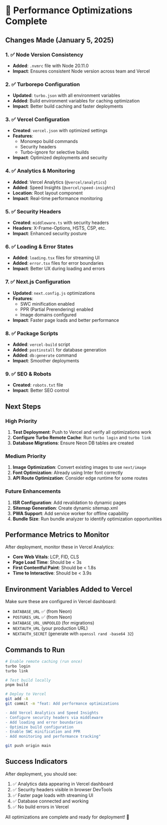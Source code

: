 # 🚀 Performance Optimizations Complete

## Changes Made (January 5, 2025)

### 1. ✅ Node Version Consistency
- **Added**: `.nvmrc` file with Node 20.11.0
- **Impact**: Ensures consistent Node version across team and Vercel

### 2. ✅ Turborepo Configuration
- **Updated**: `turbo.json` with all environment variables
- **Added**: Build environment variables for caching optimization
- **Impact**: Better build caching and faster deployments

### 3. ✅ Vercel Configuration
- **Created**: `vercel.json` with optimized settings
- **Features**: 
  - Monorepo build commands
  - Security headers
  - Turbo-ignore for selective builds
- **Impact**: Optimized deployments and security

### 4. ✅ Analytics & Monitoring
- **Added**: Vercel Analytics (`@vercel/analytics`)
- **Added**: Speed Insights (`@vercel/speed-insights`)
- **Location**: Root layout component
- **Impact**: Real-time performance monitoring

### 5. ✅ Security Headers
- **Created**: `middleware.ts` with security headers
- **Headers**: X-Frame-Options, HSTS, CSP, etc.
- **Impact**: Enhanced security posture

### 6. ✅ Loading & Error States
- **Added**: `loading.tsx` files for streaming UI
- **Added**: `error.tsx` files for error boundaries
- **Impact**: Better UX during loading and errors

### 7. ✅ Next.js Configuration
- **Updated**: `next.config.js` optimizations
- **Features**:
  - SWC minification enabled
  - PPR (Partial Prerendering) enabled
  - Image domains configured
- **Impact**: Faster page loads and better performance

### 8. ✅ Package Scripts
- **Added**: `vercel-build` script
- **Added**: `postinstall` for database generation
- **Added**: `db:generate` command
- **Impact**: Smoother deployments

### 9. ✅ SEO & Robots
- **Created**: `robots.txt` file
- **Impact**: Better SEO control

## Next Steps

### High Priority
1. **Test Deployment**: Push to Vercel and verify all optimizations work
2. **Configure Turbo Remote Cache**: Run `turbo login` and `turbo link`
3. **Database Migrations**: Ensure Neon DB tables are created

### Medium Priority
1. **Image Optimization**: Convert existing images to use `next/image`
2. **Font Optimization**: Already using Inter font correctly
3. **API Route Optimization**: Consider edge runtime for some routes

### Future Enhancements
1. **ISR Configuration**: Add revalidation to dynamic pages
2. **Sitemap Generation**: Create dynamic sitemap.xml
3. **PWA Support**: Add service worker for offline capability
4. **Bundle Size**: Run bundle analyzer to identify optimization opportunities

## Performance Metrics to Monitor

After deployment, monitor these in Vercel Analytics:
- **Core Web Vitals**: LCP, FID, CLS
- **Page Load Time**: Should be < 3s
- **First Contentful Paint**: Should be < 1.8s
- **Time to Interactive**: Should be < 3.9s

## Environment Variables Added to Vercel

Make sure these are configured in Vercel dashboard:
- `DATABASE_URL` ✅ (from Neon)
- `POSTGRES_URL` ✅ (from Neon)
- `DATABASE_URL_UNPOOLED` (for migrations)
- `NEXTAUTH_URL` (your production URL)
- `NEXTAUTH_SECRET` (generate with `openssl rand -base64 32`)

## Commands to Run

```bash
# Enable remote caching (run once)
turbo login
turbo link

# Test build locally
pnpm build

# Deploy to Vercel
git add -A
git commit -m "feat: Add performance optimizations

- Add Vercel Analytics and Speed Insights
- Configure security headers via middleware
- Add loading and error boundaries
- Optimize build configuration
- Enable SWC minification and PPR
- Add monitoring and performance tracking"

git push origin main
```

## Success Indicators

After deployment, you should see:
1. ✅ Analytics data appearing in Vercel dashboard
2. ✅ Security headers visible in browser DevTools
3. ✅ Faster page loads with streaming UI
4. ✅ Database connected and working
5. ✅ No build errors in Vercel

All optimizations are complete and ready for deployment! 🎉